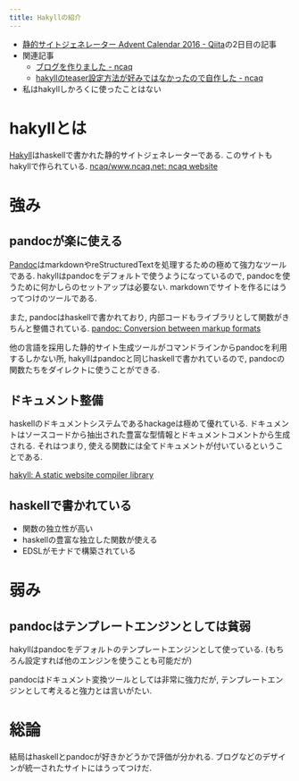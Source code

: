 ```yaml
---
title: Hakyllの紹介
---
```


* [静的サイトジェネレーター Advent Calendar 2016 - Qiita](http://qiita.com/advent-calendar/2016/static-site-generator)の2日目の記事
* 関連記事
    * [ブログを作りました - ncaq](https://www.ncaq.net/2016/10/11/)
    * [hakyllのteaser設定方法が好みではなかったので自作した - ncaq](https://www.ncaq.net/2016/11/22/)
* 私はhakyllしかろくに使ったことはない

# hakyllとは

[Hakyll](https://jaspervdj.be/hakyll/)はhaskellで書かれた静的サイトジェネレーターである.
このサイトもhakyllで作られている.
[ncaq/www.ncaq.net: ncaq website](https://github.com/ncaq/www.ncaq.net/)

# 強み

## pandocが楽に使える

[Pandoc](http://pandoc.org/)はmarkdownやreStructuredTextを処理するための極めて強力なツールである.
hakyllはpandocをデフォルトで使うようになっているので,
pandocを使うために何かしらのセットアップは必要ない.
markdownでサイトを作るにはうってつけのツールである.

また,
pandocはhaskellで書かれており,
内部コードもライブラリとして関数がきちんと整備されている.
[pandoc: Conversion between markup formats](https://hackage.haskell.org/package/pandoc)

他の言語を採用した静的サイト生成ツールがコマンドラインからpandocを利用するしかない所,
hakyllはpandocと同じhaskellで書かれているので,
pandocの関数たちをダイレクトに使うことができる.

## ドキュメント整備

haskellのドキュメントシステムであるhackageは極めて優れている.
ドキュメントはソースコードから抽出された豊富な型情報とドキュメントコメントから生成される.
それはつまり,
使える関数には全てドキュメントが付いているということである.

[hakyll: A static website compiler library](https://hackage.haskell.org/package/hakyll)

## haskellで書かれている

* 関数の独立性が高い
* haskellの豊富な独立した関数が使える
* EDSLがモナドで構築されている

# 弱み

## pandocはテンプレートエンジンとしては貧弱

hakyllはpandocをデフォルトのテンプレートエンジンとして使っている.
(もちろん設定すれば他のエンジンを使うことも可能だが)

pandocはドキュメント変換ツールとしては非常に強力だが,
テンプレートエンジンとして考えると強力とは言いがたい.

# 総論

結局はhaskellとpandocが好きかどうかで評価が分かれる.
ブログなどのデザインが統一されたサイトにはうってつけだ.
